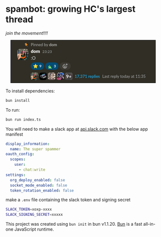 # spambot: growing HC's largest thread

*join the movement!!!!*

<p align="center">
  <img src="image.png">
</p>

To install dependencies:

```bash
bun install
```

To run:

```bash
bun run index.ts
```

You will need to make a slack app at [api.slack.com](https://api.slack.com/apps) with the below app manifest
```yaml
display_information:
  name: The super spammer
oauth_config:
  scopes:
    user:
      - chat:write
settings:
  org_deploy_enabled: false
  socket_mode_enabled: false
  token_rotation_enabled: false
```

make a `.env` file containing the slack token and signing secret

```bash
SLACK_TOKEN=xoxp-xxxx
SLACK_SIGNING_SECRET=xxxxx
```

This project was created using `bun init` in bun v1.1.20. [Bun](https://bun.sh) is a fast all-in-one JavaScript runtime.

